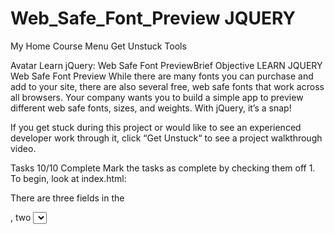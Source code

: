 # Web_Safe_Font_Preview JQUERY
My Home
Course Menu
Get Unstuck
Tools


Avatar
Learn jQuery: Web Safe Font PreviewBrief
Objective
LEARN JQUERY
Web Safe Font Preview
While there are many fonts you can purchase and add to your site, there are also several free, web safe fonts that work across all browsers. Your company wants you to build a simple app to preview different web safe fonts, sizes, and weights. With jQuery, it’s a snap!

If you get stuck during this project or would like to see an experienced developer work through it, click “Get Unstuck“ to see a project walkthrough video.

Tasks
10/10 Complete
Mark the tasks as complete by checking them off
1.
To begin, look at index.html:

There are three fields in the <form>, two <select> menus, and an <input>. We will target each of these fields by its id.

There is also a <textarea> where the user will enter the text to preview. We can also target this field by id.

We will use the keyup event handler to update the preview text, so we don’t need a submit button.

Now navigate to main.js to start coding.

2.
In the main function in main.js, add a keyup event handler to '#text'. Make sure it takes a parameter: event.


Stuck? Get a hint
3.
In the keyup callback function, call the html method on the '.preview' element and pass it the current value of $(event.currentTarget), the updated input field, by using the .val() method.

Then test that entered text is being added to the preview after each keystroke.


Stuck? Get a hint
4.
Under the keyup method, attach a change event handler to the <select> field with an id of "font".

The change event handler will fire anytime the selected value of the '#font' menu changes.


Stuck? Get a hint
5.
In the callback function of the change event handler, use the css method to change the value of the '.preview' element’s font-family property to the current value of this menu.

Now test your app to see that the font of the preview text changes when you select a different font.


Stuck? Get a hint
6.
Now add another change event handler, this time to the weight menu.

Just like in the last task, have the callback function set the preview element’s font-weight property to the current value of this menu.

Test that the font-weight changes.


Stuck? Get a hint
7.
Since the font-size input field requires text to be entered, we’ll use a keyup event handler to change the font-weight of the preview text.

Add a keyup event handler to the font-size field.


Stuck? Get a hint
8.
In the callback function of the keyup event handler, create a variable called fontSize. Set it to the current value of this field, and use the + operator to add 'px'. We do this because we will need to specify the unit for the CSS font-size property in the next step.


Stuck? Get a hint
9.
Change the font-size property of the preview text to the value stored in fontSize.


Stuck? Get a hint
10.
Now give it a try! You can now easily preview font sizes, families, and weights to determine the right combinations.

And you could go even further! You can see list of web-safe fonts here. Feel free to add them to your <select> menu to make your app even more comprehensive!
